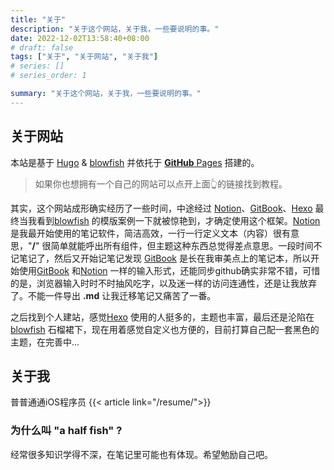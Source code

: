 ```yaml
---
title: "关于"
description: "关于这个网站，关于我，一些要说明的事。"
date: 2022-12-02T13:58:40+08:00
# draft: false
tags: ["关于", "关于网站", "关于我"]
# series: []
# series_order: 1

summary: "关于这个网站，关于我，一些要说明的事。"
---
```


## 关于网站
本站是基于 [Hugo](https://gohugo.io) & [blowfish](https://nunocoracao.github.io/blowfish/) 并依托于 [**GitHub** Pages](https://pages.github.com) 搭建的。

> 如果你也想拥有一个自己的网站可以点开上面👆的链接找到教程。

其实，这个网站成形确实经历了一些时间，中途经过 [Notion](https://www.notion.so/product?fredir=1)、[GitBook](https://www.gitbook.com)、[Hexo](https://hexo.io/zh-cn/) 最终当我看到[blowfish](https://nunocoracao.github.io/blowfish/) 的模版案例一下就被惊艳到，才确定使用这个框架。[Notion](https://www.notion.so/product?fredir=1) 是我最开始使用的笔记软件，简洁高效，一行一行定义文本（内容）很有意思，"**/**" 很简单就能呼出所有组件，但主题这种东西总觉得差点意思。一段时间不记笔记了，然后又开始记笔记发现 [GitBook](https://www.gitbook.com) 是长在我审美点上的笔记本，所以开始使用[GitBook](https://www.gitbook.com) 和[Notion](https://www.notion.so/product?fredir=1) 一样的输入形式，还能同步github确实非常不错，可惜的是，浏览器输入时时不时抽风吃字，以及迷一样的访问连通性，还是让我放弃了。不能一件导出 **.md** 让我迁移笔记又痛苦了一番。

之后找到个人建站，感觉[Hexo](https://hexo.io/zh-cn/) 使用的人挺多的，主题也丰富，最后还是沦陷在[blowfish](https://nunocoracao.github.io/blowfish/) 石榴裙下，现在用着感觉自定义也方便的，目前打算自己配一套黑色的主题，在完善中...

<!-- 先附上个人履历 -->

## 关于我
普普通通iOS程序员
{{< article link="/resume/">}}
### 为什么叫 "a half fish" ?
经常很多知识学得不深，在笔记里可能也有体现。希望勉励自己吧。






